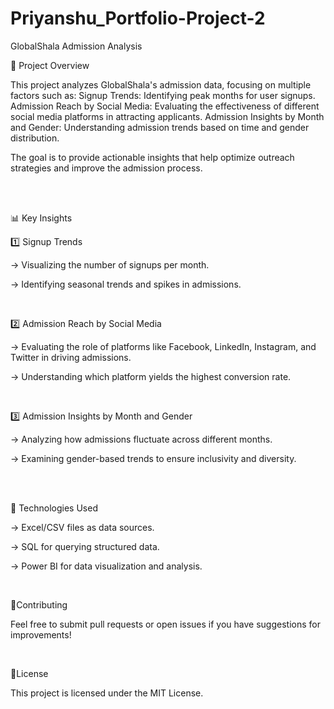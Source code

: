 # Priyanshu_Portfolio-Project-2
GlobalShala Admission Analysis

📌 Project Overview

This project analyzes GlobalShala's admission data, focusing on multiple factors such as:
Signup Trends: Identifying peak months for user signups.
Admission Reach by Social Media: Evaluating the effectiveness of different social media platforms in attracting applicants.
Admission Insights by Month and Gender: Understanding admission trends based on time and gender distribution.

The goal is to provide actionable insights that help optimize outreach strategies and improve the admission process.


<br>
<br>

📊 Key Insights

1️⃣ Signup Trends

-> Visualizing the number of signups per month.

-> Identifying seasonal trends and spikes in admissions.

<br>

2️⃣ Admission Reach by Social Media

-> Evaluating the role of platforms like Facebook, LinkedIn, Instagram, and Twitter in driving admissions.

-> Understanding which platform yields the highest conversion rate.

<br> 

3️⃣ Admission Insights by Month and Gender

-> Analyzing how admissions fluctuate across different months.

-> Examining gender-based trends to ensure inclusivity and diversity.

<br>

<br>

🔧 Technologies Used

-> Excel/CSV files as data sources.

-> SQL for querying structured data.

-> Power BI for data visualization and analysis.

<br>


📢Contributing

Feel free to submit pull requests or open issues if you have suggestions for improvements!

<br>

📄License

This project is licensed under the MIT License.
